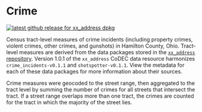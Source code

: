 # Crime

[![latest github release for xx_address dpkg](https://img.shields.io/github/v/release/geomarker-io/codec?sort=date&filter=xx_address-*&display_name=tag&label=%5B%E2%98%B0%5D&labelColor=%238CB4C3&color=%23396175)](https://github.com/geomarker-io/codec/releases?q=xx_address&expanded=false)

Census tract-level measures of crime incidents (including property crimes, violent crimes, other crimes, and gunshots) in Hamilton County, Ohio. Tract-level measures are derived from the data packages stored in the [`xx_address` repository](https://github.com/geomarker-io/xx_address). Version 1.0.1 of the `xx_address` CoDEC data resource harmonizes `crime_incidents-v0.1.1` and `shotspotter-v0.1.1`. View the metadata for each of these data packages for more information about their sources. 

Crime measures were geocoded to the street range, then aggregated to the tract level by summing the number of crimes for all streets that intersect the tract. If a street range overlaps more than one tract, the crimes are counted for the tract in which the majority of the street lies.

